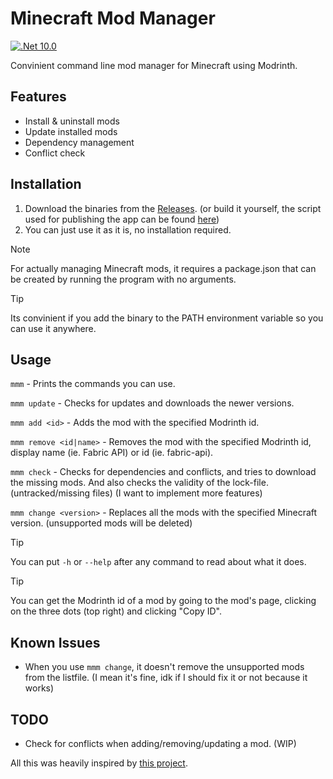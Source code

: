 # Minecraft Mod Manager

[![.Net 10.0](https://img.shields.io/badge/10.0-606060?style=flat-square&logo=dotnet&labelColor=512BD4)](#)

Convinient command line mod manager for Minecraft using Modrinth.

## Features

- Install & uninstall mods
- Update installed mods
- Dependency management
- Conflict check

## Installation

1. Download the binaries from the [Releases](https://github.com/BBpezsgo/MinecraftModManager.NET/releases/latest). (or build it yourself, the script used for publishing the app can be found [here](https://github.com/BBpezsgo/MinecraftModManager.NET/blob/main/publish.sh))
2. You can just use it as it is, no installation required.

> [!NOTE]
> For actually managing Minecraft mods, it requires a package.json that can be created by running the program with no arguments.

> [!TIP]
> Its convinient if you add the binary to the PATH environment variable so you can use it anywhere.

## Usage

`mmm` - Prints the commands you can use.

`mmm update` - Checks for updates and downloads the newer versions.

`mmm add <id>` - Adds the mod with the specified Modrinth id.

`mmm remove <id|name>` - Removes the mod with the specified Modrinth id, display name (ie. Fabric API) or id (ie. fabric-api).

`mmm check` - Checks for dependencies and conflicts, and tries to download the missing mods. And also checks the validity of the lock-file. (untracked/missing files) (I want to implement more features)

`mmm change <version>` - Replaces all the mods with the specified Minecraft version. (unsupported mods will be deleted)

> [!TIP]
> You can put `-h` or `--help` after any command to read about what it does.

> [!TIP]
> You can get the Modrinth id of a mod by going to the mod's page, clicking on the three dots (top right) and clicking "Copy ID".

## Known Issues

- When you use `mmm change`, it doesn't remove the unsupported mods from the listfile. (I mean it's fine, idk if I should fix it or not because it works)

## TODO

- Check for conflicts when adding/removing/updating a mod. (WIP)

All this was heavily inspired by [this project](https://github.com/meza/minecraft-mod-manager/).
